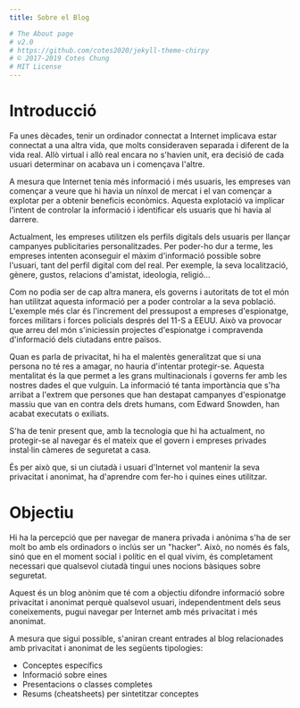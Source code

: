 ```yaml
---
title: Sobre el Blog

# The About page
# v2.0
# https://github.com/cotes2020/jekyll-theme-chirpy
# © 2017-2019 Cotes Chung
# MIT License
---
```


# Introducció
Fa unes dècades, tenir un ordinador connectat a Internet implicava estar connectat a una altra vida, que molts consideraven separada i diferent de la vida real. Allò virtual i allò real encara no s'havien unit, era decisió de cada usuari determinar on acabava un i començava l'altre.

A mesura que Internet tenia més informació i més usuaris, les empreses van començar a veure que hi havia un nínxol de mercat i el van començar a explotar per a obtenir beneficis econòmics. Aquesta explotació va implicar l'intent de controlar la informació i identificar els usuaris que hi havia al darrere.

Actualment, les empreses utilitzen els perfils digitals dels usuaris per llançar campanyes publicitaries personalitzades. Per poder-ho dur a terme, les empreses intenten aconseguir el màxim d'informació possible sobre l'usuari, tant del perfil digital com del real. Per exemple, la seva localització, gènere, gustos, relacions d'amistat, ideologia, religió...

Com no podia ser de cap altra manera, els governs i autoritats de tot el món han utilitzat aquesta informació per a poder controlar a la seva població. L'exemple més clar és l'increment del pressupost a empreses d'espionatge, forces militars i forces policials després del 11-S a EEUU. Això va provocar que arreu del món s'iniciessin projectes d'espionatge i compravenda d'informació dels ciutadans entre països.

Quan es parla de privacitat, hi ha el malentès generalitzat que si una persona no té res a amagar, no hauria d'intentar protegir-se. Aquesta mentalitat és la que permet a les grans multinacionals i governs fer amb les nostres dades el que vulguin. La informació té tanta importància que s'ha arribat a l'extrem que persones que han destapat campanyes d'espionatge massiu que van en contra dels drets humans, com Edward Snowden, han acabat executats o exiliats.

S'ha de tenir present que, amb la tecnologia que hi ha actualment, no protegir-se al navegar és el mateix que el govern i empreses privades instal·lin càmeres de seguretat a casa.

És per això que, si un ciutadà i usuari d'Internet vol mantenir la seva privacitat i anonimat, ha d'aprendre com fer-ho i quines eines utilitzar.

# Objectiu
Hi ha la percepció que per navegar de manera privada i anònima s'ha de ser molt bo amb els ordinadors o inclús ser un "hacker". Això, no només és fals, sinó que en el moment social i polític en el qual vivim, és completament necessari que qualsevol ciutadà tingui unes nocions bàsiques sobre seguretat.

Aquest és un blog anònim que té com a objectiu difondre informació sobre privacitat i anonimat perquè qualsevol usuari, independentment dels seus coneixements, pugui navegar per Internet amb més privacitat i més anonimat.

A mesura que sigui possible, s'aniran creant entrades al blog relacionades amb privacitat i anonimat de les següents tipologies:
* Conceptes específics
* Informació sobre eines
* Presentacions o classes completes
* Resums (cheatsheets) per sintetitzar conceptes